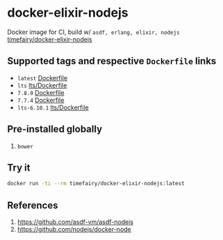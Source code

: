 # docker-elixir-nodejs

Docker image for CI, build w/ `asdf, erlang, elixir, nodejs` [timefairy/docker-elixir-nodejs](https://hub.docker.com/r/timefairy/docker-elixir-nodejs/)


## Supported tags and respective `Dockerfile` links

-   `latest` [Dockerfile](https://github.com/luckynum7/docker-elixir-nodejs/blob/master/Dockerfile)
-   `lts` [lts/Dockerfile](https://github.com/luckynum7/docker-elixir-nodejs/blob/master/lts/Dockerfile)
-   `7.8.0` [Dockerfile](https://github.com/luckynum7/docker-elixir-nodejs/blob/7.8.0/Dockerfile)
-   `7.7.4` [Dockerfile](https://github.com/luckynum7/docker-elixir-nodejs/blob/7.7.4/Dockerfile)
-   `lts-6.10.1` [lts/Dockerfile](https://github.com/luckynum7/docker-elixir-nodejs/blob/lts-6.10.1/lts/Dockerfile)


## Pre-installed globally

1.  `bower`


## Try it

```bash
docker run -ti --rm timefairy/docker-elixir-nodejs:latest
```


## References

1.  <https://github.com/asdf-vm/asdf-nodejs>
2.  <https://github.com/nodejs/docker-node>
